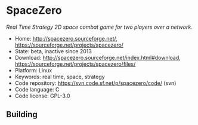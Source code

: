 # SpaceZero

_Real Time Strategy 2D space combat game for two players over a network._

- Home: http://spacezero.sourceforge.net/, https://sourceforge.net/projects/spacezero/
- State: beta, inactive since 2013
- Download: http://spacezero.sourceforge.net/index.html#download, https://sourceforge.net/projects/spacezero/files/
- Platform: Linux
- Keywords: real time, space, strategy
- Code repository: https://svn.code.sf.net/p/spacezero/code/ (svn)
- Code language: C
- Code license: GPL-3.0

## Building

